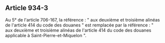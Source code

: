 Article 934-3
----
Au 5° de l'article 706-167, la référence : " aux deuxième et troisième alinéas
de l'article 414 du code des douanes " est remplacée par la référence : " aux
deuxième et troisième alinéas de l'article 414 du code des douanes applicable à
Saint-Pierre-et-Miquelon ".
